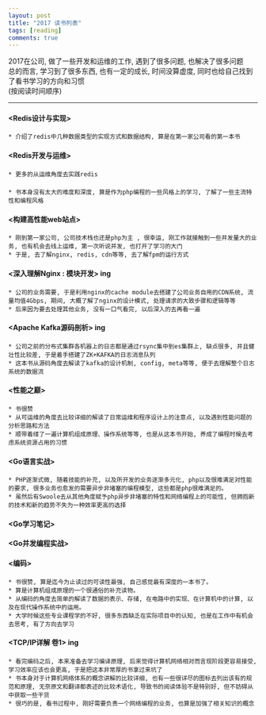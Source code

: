 ```yaml
---
layout: post
title: "2017 读书列表"
tags: [reading]
comments: true
---
```


2017在公司, 做了一些开发和运维的工作, 遇到了很多问题, 也解决了很多问题  
总的而言, 学习到了很多东西, 也有一定的成长, 时间没算虚度, 同时也给自己找到了看书学习的方向和习惯  
(按阅读时间顺序)  

---

#### <Redis设计与实现>
    * 介绍了redis中几种数据类型的实现方式和数据结构, 算是在第一家公司看的第一本书   

#### <Redis开发与运维>
    * 更多的从运维角度去实践redis  

#### <Modern PHP>
    * 书本身没有太大的难度和深度, 算是作为php编程的一些风格上的学习, 了解了一些主流特性和编程风格  

#### <构建高性能web站点>
    * 刚到第一家公司, 公司技术栈也还是php为主 , 很幸运, 刚工作就接触到一些并发量大的业务, 也有机会去线上运维, 第一次听说并发, 也打开了学习的大门
    * 于是, 去了解nginx, redis, cdn等等, 去了解fpm的运行方式  

#### <深入理解Nginx : 模块开发> ing
    * 公司的业务需要, 于是利用nginx的cache module去搭建了公司业务自用的CDN系统, 流量均值4Gbps, 期间, 大概了解了nginx的设计模式, 处理请求的大致步骤和逻辑等等
    * 后来因为要去处理其他业务, 没有一口气看完, 以后深入的去再看一遍  

#### <Apache Kafka源码剖析> ing
    * 公司之前的分布式集群各机器上的日志都是通过rsync集中到es集群上, 缺点很多, 并且健壮性比较差, 于是着手搭建了ZK+KAFKA的日志消息队列
    * 这本书从源码角度去解读了kafka的设计机制, config, meta等等, 便于去理解整个日志系统的数据流  

#### <性能之巅>
    * 书很赞
    * 从可运维的角度去比较详细的解读了日常运维和程序设计上的注意点, 以及遇到性能问题的分析思路和方法
    * 顺带着缕了一遍计算机组成原理、操作系统等等, 也是从这本书开始, 养成了编程时候去考虑系统资源占用的习惯  

#### <Go语言实战>
    * PHP逐渐式微, 随着技能的补充, 以及所开发的业务逐渐多元化, php以及很难满足对性能的要求, 很多业务也愈发的需要异步非堵塞的编程模型, 这些都是php很难满足的。
    * 虽然后有Swoole去从其他角度赋予php异步非堵塞的特性和网络编程上的可能性, 但拥抱新的技术和新的趋势不失为一种效率更高的选择  
#### <Go学习笔记>
#### <Go并发编程实战>  

#### <编码>
    * 书很赞, 算是迄今为止读过的可读性最强, 自己感觉最有深度的一本书了。
    * 算是计算机组成原理的一个很通俗的补充读物。
    * 从编码的角度去简单的解读了数据的表示、存储, 在电路中的实现、在计算机中的计算, 以及在现代操作系统中的运用。
    * 大学时候这些专业课程学的不好, 很多东西缺乏在实际项目中的认知, 也是在工作中有机会去思考, 有了方向去学习  

#### <TCP/IP详解 卷1> ing
    * 看完编码之后, 本来准备去学习编译原理, 后来觉得计算机网络相对而言现阶段更容易接受, 学习效率应该也会更高, 于是把这本非常厚的书拿过来坑了
    * 书本身对于计算机网络体系的概念讲解的比较详细, 也有一些很详尽的图标去列出该有的规范和原理, 无奈原文和翻译都表述的比较术语化, 导致书的阅读体验不是特别好, 但不妨碍从中获取一些干货
    * 很巧的是, 看书过程中, 刚好需要负责一个网络编程的业务, 也算是加强了相关知识的概念  
